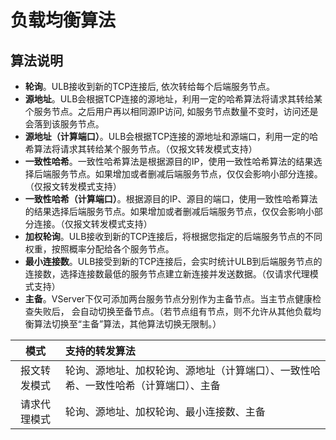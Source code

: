 

# 负载均衡算法

## 算法说明

* **轮询**。ULB接收到新的TCP连接后, 依次转给每个后端服务节点。
* **源地址**。ULB会根据TCP连接的源地址，利用一定的哈希算法将请求其转给某个服务节点。之后用户再以相同源IP访问, 如服务节点数量不变时，访问还是会落到该服务节点。
* **源地址（计算端口）**。ULB会根据TCP连接的源地址和源端口，利用一定的哈希算法将请求其转给某个服务节点。（仅报文转发模式支持）
* **一致性哈希**。一致性哈希算法是根据源目的IP，使用一致性哈希算法的结果选择后端服务节点。如果增加或者删减后端服务节点，仅仅会影响小部分连接。（仅报文转发模式支持）
* **一致性哈希（计算端口）**。根据源目的IP、源目的端口，使用一致性哈希算法的结果选择后端服务节点。如果增加或者删减后端服务节点，仅仅会影响小部分连接。（仅报文转发模式支持）
* **加权轮询**。ULB接收到新的TCP连接后，将根据您指定的后端服务节点的不同权重，按照概率分配给各个服务节点。
* **最小连接数**。ULB接受到新的TCP连接后，会实时统计ULB到后端服务节点的连接数，选择连接数最低的服务节点建立新连接并发送数据。（仅请求代理模式支持）
* **主备**。VServer下仅可添加两台服务节点分别作为主备节点。当主节点健康检查失败后， 会自动切换至备节点。（若节点组有节点，则不允许从其他负载均衡算法切换至“主备”算法，其他算法切换无限制。）

| 模式 | 支持的转发算法 |
|   :----: |:-----|
|报文转发模式|轮询、源地址、加权轮询、源地址（计算端口）、一致性哈希、一致性哈希（计算端口）、主备|
|请求代理模式|轮询、源地址、加权轮询、最小连接数、主备|
